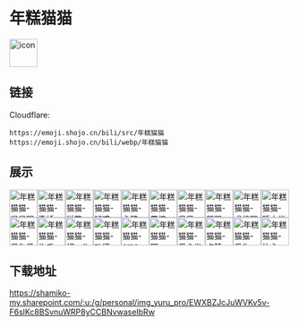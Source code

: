 # 年糕猫猫
<img src="https://emoji.shojo.cn/bili/src/年糕猫猫/icon.png" width="50" height="50" alt="icon">

## 链接
Cloudflare:
```
https://emoji.shojo.cn/bili/src/年糕猫猫
https://emoji.shojo.cn/bili/webp/年糕猫猫
```
## 展示
<img src="https://emoji.shojo.cn/bili/src/年糕猫猫/年糕猫猫-星星眼.png" width="50" height="50" alt="年糕猫猫-星星眼"><img src="https://emoji.shojo.cn/bili/src/年糕猫猫/年糕猫猫-撒娇.png" width="50" height="50" alt="年糕猫猫-撒娇"><img src="https://emoji.shojo.cn/bili/src/年糕猫猫/年糕猫猫-送花.png" width="50" height="50" alt="年糕猫猫-送花"><img src="https://emoji.shojo.cn/bili/src/年糕猫猫/年糕猫猫-疑惑.png" width="50" height="50" alt="年糕猫猫-疑惑"><img src="https://emoji.shojo.cn/bili/src/年糕猫猫/年糕猫猫-心碎.png" width="50" height="50" alt="年糕猫猫-心碎"><img src="https://emoji.shojo.cn/bili/src/年糕猫猫/年糕猫猫-震惊.png" width="50" height="50" alt="年糕猫猫-震惊"><img src="https://emoji.shojo.cn/bili/src/年糕猫猫/年糕猫猫-呆呆.png" width="50" height="50" alt="年糕猫猫-呆呆"><img src="https://emoji.shojo.cn/bili/src/年糕猫猫/年糕猫猫-哭哭.png" width="50" height="50" alt="年糕猫猫-哭哭"><img src="https://emoji.shojo.cn/bili/src/年糕猫猫/年糕猫猫-求投喂.png" width="50" height="50" alt="年糕猫猫-求投喂"><img src="https://emoji.shojo.cn/bili/src/年糕猫猫/年糕猫猫-睡大觉.png" width="50" height="50" alt="年糕猫猫-睡大觉"><img src="https://emoji.shojo.cn/bili/src/年糕猫猫/年糕猫猫-爱你爱你.png" width="50" height="50" alt="年糕猫猫-爱你爱你"><img src="https://emoji.shojo.cn/bili/src/年糕猫猫/年糕猫猫-炸毛.png" width="50" height="50" alt="年糕猫猫-炸毛"><img src="https://emoji.shojo.cn/bili/src/年糕猫猫/年糕猫猫-打call.png" width="50" height="50" alt="年糕猫猫-打call"><img src="https://emoji.shojo.cn/bili/src/年糕猫猫/年糕猫猫-功德.png" width="50" height="50" alt="年糕猫猫-功德"><img src="https://emoji.shojo.cn/bili/src/年糕猫猫/年糕猫猫-emo.png" width="50" height="50" alt="年糕猫猫-emo"><img src="https://emoji.shojo.cn/bili/src/年糕猫猫/年糕猫猫-耶.png" width="50" height="50" alt="年糕猫猫-耶"><img src="https://emoji.shojo.cn/bili/src/年糕猫猫/年糕猫猫-爱心发射.png" width="50" height="50" alt="年糕猫猫-爱心发射"><img src="https://emoji.shojo.cn/bili/src/年糕猫猫/年糕猫猫-点赞.png" width="50" height="50" alt="年糕猫猫-点赞"><img src="https://emoji.shojo.cn/bili/src/年糕猫猫/年糕猫猫-爱你.png" width="50" height="50" alt="年糕猫猫-爱你"><img src="https://emoji.shojo.cn/bili/src/年糕猫猫/年糕猫猫-比心.png" width="50" height="50" alt="年糕猫猫-比心">

## 下载地址

https://shamiko-my.sharepoint.com/:u:/g/personal/img_yuru_pro/EWXBZJcJuWVKv5v-F6slKc8BSvnuWRP8yCCBNvwaseIbRw